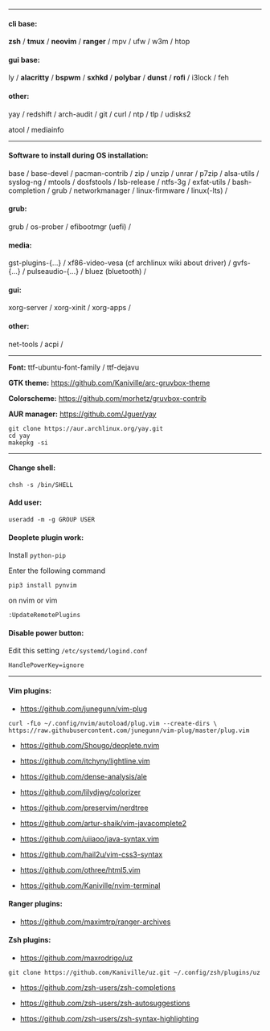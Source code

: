 
---
#### cli base:
**zsh** / **tmux** / **neovim** / **ranger** / mpv / ufw / w3m / htop

#### gui base:
ly / **alacritty** / **bspwm** / **sxhkd** / **polybar** / **dunst** / **rofi** / i3lock / feh 

#### other:
yay / redshift / arch-audit / git / curl / ntp / tlp / udisks2 

atool / mediainfo 

---
#### Software to install during OS installation:
base / base-devel / pacman-contrib / zip / unzip / unrar / p7zip / alsa-utils / syslog-ng / mtools / dosfstools / lsb-release / ntfs-3g / exfat-utils / bash-completion / grub / networkmanager / linux-firmware / linux(-lts) /

#### grub:
grub / os-prober / efibootmgr (uefi) /

#### media:
gst-plugins-{...} / xf86-video-vesa (cf archlinux wiki about driver) / gvfs-{...} / pulseaudio-{...} / bluez (bluetooth) /

#### gui:
xorg-server / xorg-xinit / xorg-apps / 

#### other:
net-tools / acpi /

---
**Font:** ttf-ubuntu-font-family / ttf-dejavu

**GTK theme:** https://github.com/Kaniville/arc-gruvbox-theme

**Colorscheme:** https://github.com/morhetz/gruvbox-contrib

**AUR manager:** https://github.com/Jguer/yay
```
git clone https://aur.archlinux.org/yay.git
cd yay
makepkg -si
```

---
#### Change shell:
```
chsh -s /bin/SHELL
```

#### Add user:
```
useradd -m -g GROUP USER
```

#### Deoplete plugin work:
Install `python-pip`

Enter the following command
```
pip3 install pynvim
```

on nvim or vim
```
:UpdateRemotePlugins
```

#### Disable power button:
Edit this setting `/etc/systemd/logind.conf`
```
HandlePowerKey=ignore
``` 

---
#### Vim plugins:
- https://github.com/junegunn/vim-plug
```
curl -fLo ~/.config/nvim/autoload/plug.vim --create-dirs \
https://raw.githubusercontent.com/junegunn/vim-plug/master/plug.vim
```

- https://github.com/Shougo/deoplete.nvim

- https://github.com/itchyny/lightline.vim

- https://github.com/dense-analysis/ale

- https://github.com/lilydjwg/colorizer

- https://github.com/preservim/nerdtree

- https://github.com/artur-shaik/vim-javacomplete2

- https://github.com/uiiaoo/java-syntax.vim

- https://github.com/hail2u/vim-css3-syntax

- https://github.com/othree/html5.vim

- https://github.com/Kaniville/nvim-terminal

#### Ranger plugins:
- https://github.com/maximtrp/ranger-archives

#### Zsh plugins:
- https://github.com/maxrodrigo/uz
```
git clone https://github.com/Kaniville/uz.git ~/.config/zsh/plugins/uz
```

- https://github.com/zsh-users/zsh-completions

- https://github.com/zsh-users/zsh-autosuggestions 

- https://github.com/zsh-users/zsh-syntax-highlighting

